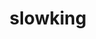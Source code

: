 ---
id: 199
title: slowking
types: [water,psychic]
image: https://raw.githubusercontent.com/PokeAPI/sprites/master/sprites/pokemon/199.png
---